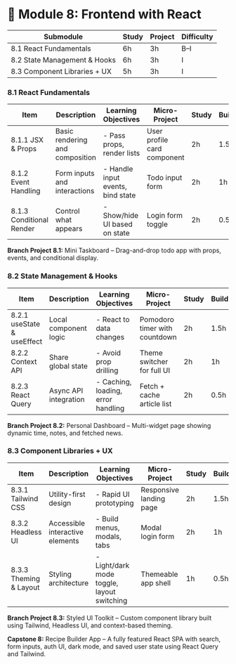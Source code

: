 # 📘 Module 8: Frontend with React

| Submodule                    | Study | Project | Difficulty |
| ---------------------------- | ----- | ------- | ---------- |
| 8.1 React Fundamentals       | 6h    | 3h      | B–I        |
| 8.2 State Management & Hooks | 6h    | 3h      | I          |
| 8.3 Component Libraries + UX | 5h    | 3h      | I          |

### 8.1 React Fundamentals

| Item                     | Description                     | Learning Objectives               | Micro-Project               | Study | Build | Level |
| ------------------------ | ------------------------------- | --------------------------------- | --------------------------- | ----- | ----- | ----- |
| 8.1.1 JSX & Props        | Basic rendering and composition | - Pass props, render lists        | User profile card component | 2h    | 1.5h  | B     |
| 8.1.2 Event Handling     | Form inputs and interactions    | - Handle input events, bind state | Todo input form             | 2h    | 1h    | B–I   |
| 8.1.3 Conditional Render | Control what appears            | - Show/hide UI based on state     | Login form toggle           | 2h    | 0.5h  | B–I   |

**Branch Project 8.1:** Mini Taskboard – Drag-and-drop todo app with props, events, and conditional display.

### 8.2 State Management & Hooks

| Item                       | Description           | Learning Objectives                | Micro-Project                 | Study | Build | Level |
| -------------------------- | --------------------- | ---------------------------------- | ----------------------------- | ----- | ----- | ----- |
| 8.2.1 useState & useEffect | Local component logic | - React to data changes            | Pomodoro timer with countdown | 2h    | 1.5h  | I     |
| 8.2.2 Context API          | Share global state    | - Avoid prop drilling              | Theme switcher for full UI    | 2h    | 1h    | I     |
| 8.2.3 React Query          | Async API integration | - Caching, loading, error handling | Fetch + cache article list    | 2h    | 0.5h  | I     |

**Branch Project 8.2:** Personal Dashboard – Multi-widget page showing dynamic time, notes, and fetched news.

### 8.3 Component Libraries + UX

| Item                   | Description                     | Learning Objectives                        | Micro-Project           | Study | Build | Level |
| ---------------------- | ------------------------------- | ------------------------------------------ | ----------------------- | ----- | ----- | ----- |
| 8.3.1 Tailwind CSS     | Utility-first design            | - Rapid UI prototyping                     | Responsive landing page | 2h    | 1.5h  | I     |
| 8.3.2 Headless UI      | Accessible interactive elements | - Build menus, modals, tabs                | Modal login form        | 2h    | 1h    | I     |
| 8.3.3 Theming & Layout | Styling architecture            | - Light/dark mode toggle, layout switching | Themeable app shell     | 1h    | 0.5h  | I     |

**Branch Project 8.3:** Styled UI Toolkit – Custom component library built using Tailwind, Headless UI, and context-based theming.

**Capstone 8:** Recipe Builder App – A fully featured React SPA with search, form inputs, auth UI, dark mode, and saved user state using React Query and Tailwind.
